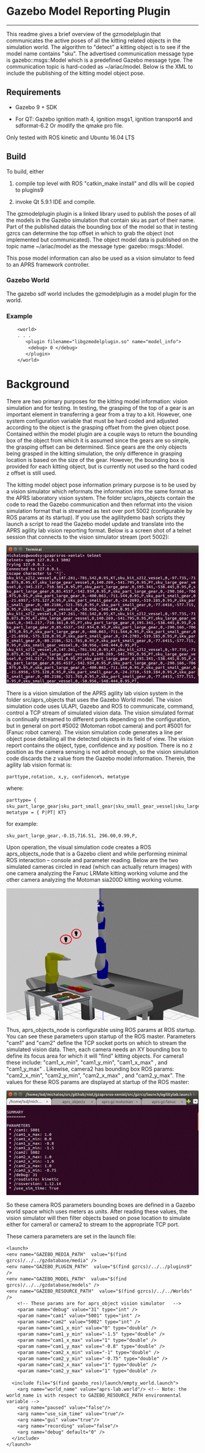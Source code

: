 
# Gazebo Model Reporting Plugin

----



This readme gives a brief overview of the gzmodelplugin that communicates the active poses of all the kitting  related objects in the simulation world. The algorithm to "detect" a kitting object is to see if the model name contains "sku".  The advertised communication message type is gazebo::msgs::Model  which is a predefined Gazebo message type. The communication topic is hard-coded as ~/ariac/model. Below is the <plugin> XML to include the publishing of the kitting model object pose.  

## <a name="Requirements"></a>Requirements






- Gazebo 9 + SDK

- For QT: Gazebo ignition math 4, ignition msgs1, ignition transport4 and sdformat-6.2 Or modify the qmake pro file.



Only tested with ROS kinetic and Ubuntu 16.04 LTS





## <a name="Build"></a>Build








To build, either 

1. compile top level with ROS "catkin_make install" and dlls will be copied to plugins9

2. invoke Qt 5.9.1 IDE and compile. 







The gzmodelplugin  plugin is a linked library used to publish the poses of all the models in the Gazebo simulation that contain sku as part of their name. Part of the published datais the bounding box of the model so that in testing gzrcs can determine the top offset in which to grab the object (not implemented but communicated). The object model data is published on the topic name ~/ariac/model as the message type: gazebo::msgs::Model.







This pose model information can also be used as a vision simulator to feed to an APRS framework controller.









### <a name="Gazebo_World"></a>  Gazebo World




The gazebo sdf world includes the gzmodelplugin as a model plugin for the world. 





### <a name="Example"></a> Example






		<world>
		. . .
		   <plugin filename="libgzmodelplugin.so" name="model_info">
			<debug> 0 </debug>
		   </plugin>
		</world>
# <a name="Background"></a>Background




There are two primary purposes for the kitting model information: vision simulation and for testing.  In testing, the grasping of the top of a gear is an important element in transferring a gear from a tray to a kit. However, one system configuration variable that must be hard coded and adjusted according to the object is the grasping offset from the given object pose. Contained within the model plugin are a couple ways to return the bounding box of the object from which it is assumed since the gears are so simple, the grasping offset can be determined. Since gears are the only objects being grasped in the kitting simulation, the only difference in grasping location is based on the size of the gear. However, the bounding box is provided for each kitting object, but is currently not used so the hard coded z offset is still used.







The kitting model object pose information primary purpose is to be used by a vision simulator which reformats the information into the same format as the APRS laboratory vision system.  The folder src/aprs_objects contain the code to read the Gazebo communication and then reformat into the vision simulation format that is streamed as text over port 5002 (configurable by ROS params at its startup). If you use the agilitydemo bash scripts they launch a script to read the Gazebo model update and translate into the APRS agility lab vision reporting format. Below is a screen shot of a telnet session that connects to the vision simulator stream (port 5002):



    


![Figure1](./images/gzmodelplugin_image1.gif)







There is a vision simulation of the APRS agility lab vision system in the folder src/aprs_objects that uses the Gazebo World model. The vision simulation code uses ULAPI, Gazebo and ROS to communicate, command, control a TCP stream of simulated vision data. The vision simulated format is continually streamed  to different ports depending on the configuration, but in general on port #5002 (Motoman robot camera) and port #5001 for (Fanuc robot camera). The vision simulation code generates a line per object pose detailing all the detected objects in its field of view. The vision report contains the object, type, confidence and xy position. There is no z position as the camera sensing is not adroit enough, so the vision simulation code discards the z value from the Gazebo model information.  Therein, the agility lab vision format is: 

	parttype,rotation, x,y, confidence%, metatype






where:

	parttype= { sku_part_large_gear|sku_part_small_gear|sku_small_gear_vessel|sku_large_gear_vessel|sku_kit_s2l2_vessel}
	metatype = { P|PT| KT}


for example:

	sku_part_large_gear,-0.15,716.51, 296.00,0.99,P,






Upon operation, the visual simulation code creates a ROS aprs_objects_node that is a Gazebo client and while performing minimal ROS interaction – console and parameter reading.  Below are the two simulated cameras circled in read (which can actually return images) with one camera analyzing the Fanuc LRMate kitting working volume and the other camera analyzing the Motoman sia200D kitting working volume.


![Figure2](./images/gzmodelplugin_image2.gif)



Thus, aprs_objects_node is configurable using ROS params at ROS startup. You can see these parameters upon startup of the ROS master. Parameters "cam1"  and "cam2" define the TCP socket ports on which to stream the simulated vision data. Then, each camera needs an XY bounding box to  define its focus area for which it will "find" kitting objects. For camera1 these include: "cam1_x_min", "cam1_y_min",  "cam1_x_max" , and "cam1_y_max" . Likewise, camera2 has bounding box ROS params: "cam2_x_min", "cam2_y_min",  "cam2_x_max" , and "cam2_y_max". The values for these ROS params are displayed at startup of the ROS master:






![Figure3](./images/gzmodelplugin_image3.gif)



So these camera ROS parameters bounding boxes are defined in a Gazebo world space which uses meters as units. After reading these values, the vision simulator will then filter objects based on pose location to simulate either for camera1 or camera2 to stream to the appropriate TCP port.



These camera parameters are set in the launch file:

	<launch>
	<env name="GAZEBO_MEDIA_PATH"  value="$(find gzrcs)/../../gzdatabase/media" />   
	<env name="GAZEBO_PLUGIN_PATH"  value="$(find gzrcs)/../../plugins9" />   
	<env name="GAZEBO_MODEL_PATH"  value="$(find gzrcs)/../../gzdatabase/models" />   
	<env name="GAZEBO_RESOURCE_PATH"  value="$(find gzrcs)/../../Worlds" />   
		<!-- These params are for aprs_object vision simulator   -->
		<param name="debug" value="31" type="int" />
		<param name="cam1" value="5001" type="int" />
		<param name="cam2" value="5002" type="int" />
		<param name="cam1_x_min" value="0" type="double" />
		<param name="cam1_y_min" value="-1.5" type="double" />
		<param name="cam1_x_max" value="1" type="double" />
		<param name="cam1_y_max" value="-0.8" type="double" />
		<param name="cam2_x_min" value="-1" type="double" />
		<param name="cam2_y_min" value="-0.75" type="double" />
		<param name="cam2_x_max" value="1" type="double" />
		<param name="cam2_y_max" value="1" type="double" />
		
	  <include file="$(find gazebo_ros)/launch/empty_world.launch">
	    <arg name="world_name" value="aprs-lab.world"/> <!-- Note: the world_name is with respect to GAZEBO_RESOURCE_PATH environmental variable -->
	    <arg name="paused" value="false"/>
	    <arg name="use_sim_time" value="true"/>
	    <arg name="gui" value="true"/>
	    <arg name="recording" value="false"/>
	    <arg name="debug" default="0" />
	  </include>
	</launch>







